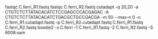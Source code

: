 fastqc C.ferri_R1.fastq
fastqc C.ferri_R2.fastq
cutadapt -q 20,20 -a CTGTCTCTTATACACATCTCCGAGCCCACGAGAC -A CTGTCTCTTATACACATCTGACGCTGCCGACGA -m 50 --max-n 0 -o C.ferri_R1.cutadapt.fastq -p C.ferri_R2.cutadapt.fastq C.ferri_R1.fastq C.ferri_R2.fastq
bowtie2 -x C.ferri -1 C.ferri_R1.fastq -2 C.ferri_R2.fastq -S 6008.sam
